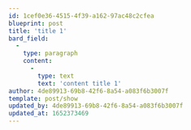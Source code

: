 ```yaml
---
id: 1cef0e36-4515-4f39-a162-97ac48c2cfea
blueprint: post
title: 'title 1'
bard_field:
  -
    type: paragraph
    content:
      -
        type: text
        text: 'content title 1'
author: 4de89913-69b8-42f6-8a54-a083f6b3007f
template: post/show
updated_by: 4de89913-69b8-42f6-8a54-a083f6b3007f
updated_at: 1652373469
---
```

